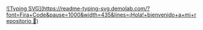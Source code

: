 [![Typing SVG](https://readme-typing-svg.demolab.com/?font=Fira+Code&pause=1000&width=435&lines=¡Hola!+bienvenido+a+mi+repositorio 👋)](https://git.io/typing-svg) 

<!--
**acardenasr6/acardenasr6** is a ✨ _special_ ✨ repository because its `README.md` (this file) appears on your GitHub profile.

Here are some ideas to get you started:

- 🔭 I’m currently working on ...
- 🌱 I’m currently learning ...
- 👯 I’m looking to collaborate on ...
- 🤔 I’m looking for help with ...
- 💬 Ask me about ...
- 📫 How to reach me: ...
- 😄 Pronouns: ...
- ⚡ Fun fact: ...
-->
